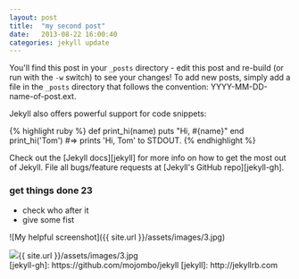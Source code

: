 ```yaml
---
layout: post
title:  "my second post"
date:   2013-08-22 16:00:40
categories: jekyll update
---
```


You'll find this post in your `_posts` directory - edit this post and re-build (or run with the `-w` switch) to see your changes!
To add new posts, simply add a file in the `_posts` directory that follows the convention: YYYY-MM-DD-name-of-post.ext.

Jekyll also offers powerful support for code snippets:

{% highlight ruby %}
def print_hi(name)
  puts "Hi, #{name}"
end
print_hi('Tom')
#=> prints 'Hi, Tom' to STDOUT.
{% endhighlight %}

Check out the [Jekyll docs][jekyll] for more info on how to get the most out of Jekyll. File all bugs/feature requests at [Jekyll's GitHub repo][jekyll-gh].

### get things done 23
* check who after it
* give some fist

![My helpful screenshot]({{ site.url }}/assets/images/3.jpg)
<div class='yuyu'><img class='blog' src='{{ site.url }}/assets/images/3.jpg'>{{ site.url }}/assets/images/3.jpg</div>
[jekyll-gh]: https://github.com/mojombo/jekyll
[jekyll]:    http://jekyllrb.com

